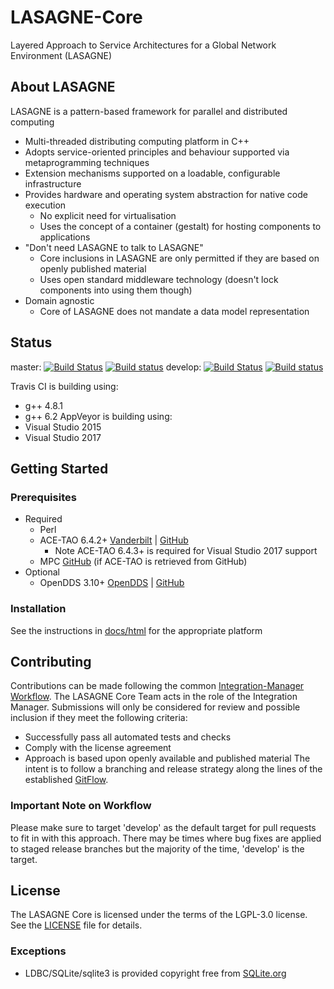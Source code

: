 # LASAGNE-Core
Layered Approach to Service Architectures for a Global Network Environment (LASAGNE)

## About LASAGNE
LASAGNE is a pattern-based framework for parallel and distributed computing
* Multi-threaded distributing computing platform in C++
* Adopts service-oriented principles and behaviour supported via metaprogramming techniques
* Extension mechanisms supported on a loadable, configurable infrastructure
* Provides hardware and operating system abstraction for native code execution
  * No explicit need for virtualisation
  * Uses the concept of a container (gestalt) for hosting components to applications
* "Don't need LASAGNE to talk to LASAGNE"
  * Core inclusions in LASAGNE are only permitted if they are based on openly published material
  * Uses open standard middleware technology (doesn't lock components into using them though)
* Domain agnostic
  * Core of LASAGNE does not mandate a data model representation

## Status

master:
[![Build Status](https://travis-ci.org/LASAGNE-Open-Systems/LASAGNE-Core.svg?branch=master)](https://travis-ci.org/LASAGNE-Open-Systems/LASAGNE-Core)
[![Build status](https://ci.appveyor.com/api/projects/status/1gwwcaraqoku38i8/branch/master?svg=true)](https://ci.appveyor.com/project/LASAGNE-Open-Systems/lasagne-core/branch/master)
develop:
[![Build Status](https://travis-ci.org/LASAGNE-Open-Systems/LASAGNE-Core.svg?branch=develop)](https://travis-ci.org/LASAGNE-Open-Systems/LASAGNE-Core)
[![Build status](https://ci.appveyor.com/api/projects/status/1gwwcaraqoku38i8/branch/develop?svg=true)](https://ci.appveyor.com/project/LASAGNE-Open-Systems/lasagne-core/branch/develop)

Travis CI is building using:
* g++ 4.8.1
* g++ 6.2
AppVeyor is building using:
* Visual Studio 2015
* Visual Studio 2017

## Getting Started

### Prerequisites
* Required
  * Perl
  * ACE-TAO 6.4.2+  [Vanderbilt](http://download.dre.vanderbilt.edu) | [GitHub](https://github.com/DOCGroup/ACE_TAO)
    * Note ACE-TAO 6.4.3+ is required for Visual Studio 2017 support
  * MPC [GitHub](https://github.com/DOCGroup/MPC) (if ACE-TAO is retrieved from GitHub)
* Optional
  * OpenDDS 3.10+      [OpenDDS](http://opendds.org/downloads.html) | [GitHub](https://github.com/objectcomputing/OpenDDS)

### Installation
See the instructions in [docs/html](docs/html/index.html) for the appropriate platform

## Contributing
Contributions can be made following the common [Integration-Manager Workflow](https://git-scm.com/book/en/v2/Distributed-Git-Distributed-Workflows#_integration_manager). The LASAGNE Core Team acts in the role of the Integration Manager.
Submissions will only be considered for review and possible inclusion if they meet the following criteria:
* Successfully pass all automated tests and checks
* Comply with the license agreement
* Approach is based upon openly available and published material
The intent is to follow a branching and release strategy along the lines of the established [GitFlow](http://nvie.com/posts/a-successful-git-branching-model/).

### Important Note on Workflow ###
Please make sure to target 'develop' as the default target for pull requests to fit in with this approach.
There may be times where bug fixes are applied to staged release branches but the majority of the time, 'develop' is the target.

## License
The LASAGNE Core is licensed under the terms of the LGPL-3.0 license. See the [LICENSE](LICENSE) file for details.

### Exceptions
* LDBC/SQLite/sqlite3 is provided copyright free from [SQLite.org](http://sqlite.org/)
